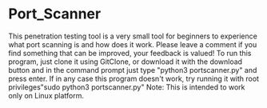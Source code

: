 # Port_Scanner
This penetration testing tool is a very small tool for beginners to experience what port scanning is and how does it work. Please leave a comment if you find something that can be improved, your feedback is valued!
To run this program, just clone it using GitClone, or download it with the download button and in the command prompt just type "python3 portscanner.py" and press enter. 
If in any case this program doesn't work, try running it with root privileges"sudo python3 portscanner.py"
Note: This is intended to work only on Linux platform.
